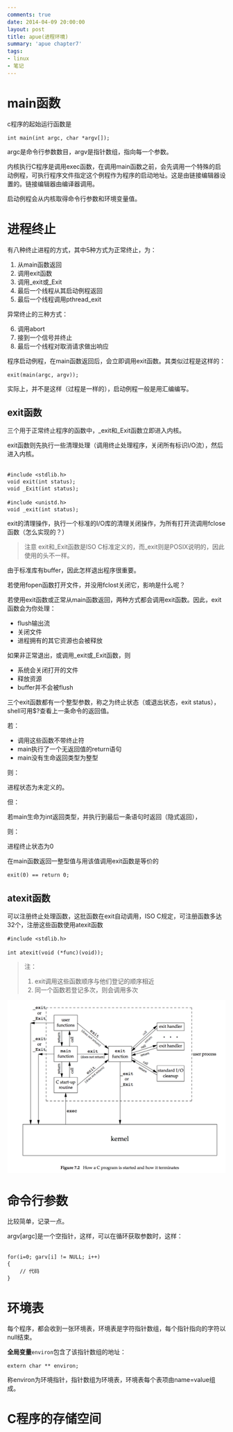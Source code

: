 ```yaml
---
comments: true
date: 2014-04-09 20:00:00
layout: post
title: apue(进程环境)
summary: 'apue chapter7'
tags:
- linux
- 笔记
---
```


[exit-func]: /assets/Figure7-1.png "time-function"

# main函数

c程序的起始运行函数是

```
int main(int argc, char *argv[]);

```

argc是命令行参数数目，argv是指针数组，指向每一个参数。

内核执行C程序是调用exec函数，在调用main函数之前，会先调用一个特殊的启动例程，可执行程序文件指定这个例程作为程序的启动地址。这是由链接编辑器设置的。链接编辑器由编译器调用。

启动例程会从内核取得命令行参数和环境变量值。

# 进程终止

有八种终止进程的方式，其中5种方式为正常终止，为：

1. 从main函数返回
2. 调用exit函数
3. 调用_exit或_Exit
4. 最后一个线程从其启动例程返回
5. 最后一个线程调用pthread_exit

异常终止的三种方式：

6. 调用abort
7. 接到一个信号并终止
8. 最后一个线程对取消请求做出响应

程序启动例程，在main函数返回后，会立即调用exit函数。其类似过程是这样的：

```
exit(main(argc, argv));
```

实际上，并不是这样（过程是一样的），启动例程一般是用汇编编写。

## exit函数

三个用于正常终止程序的函数中，_exit和_Exit函数立即进入内核。

exit函数则先执行一些清理处理（调用终止处理程序，关闭所有标识I/O流），然后进入内核。

```

#include <stdlib.h>
void exit(int status);
void _Exit(int status);

#include <unistd.h>
void _exit(int status);

```

exit的清理操作，执行一个标准的I/O库的清理关闭操作，为所有打开流调用fclose函数（怎么实现的？）

> 注意
> exit和_Exit函数是ISO C标准定义的，而_exit则是POSIX说明的，因此使用的头不一样。

由于标准库有buffer，因此怎样退出程序很重要。

若使用fopen函数打开文件，并没用fclost关闭它，影响是什么呢？

若使用exit函数或正常从main函数返回，两种方式都会调用exit函数。因此，exit函数会为你处理：

* flush输出流
* 关闭文件
* 进程拥有的其它资源也会被释放

如果非正常退出，或调用_exit或_Exit函数，则

* 系统会关闭打开的文件
* 释放资源
* buffer并不会被flush

三个exit函数都有一个整型参数，称之为终止状态（或退出状态，exit status），shell可用$?查看上一条命令的返回值。

若：

* 调用这些函数不带终止符
* main执行了一个无返回值的return语句
* main没有生命返回类型为整型

则：

进程状态为未定义的。

但：

若main生命为int返回类型，并执行到最后一条语句时返回（隐式返回），

则：

进程终止状态为0

在main函数返回一整型值与用该值调用exit函数是等价的

```
exit(0) == return 0;
```

## atexit函数

可以注册终止处理函数，这批函数在exit自动调用，ISO C规定，可注册函数多达32个，注册这些函数使用atexit函数

```
#include <stdlib.h>

int atexit(void (*func)(void));

```

> 注：
> 1. exit调用这些函数顺序与他们登记的顺序相近
> 2. 同一个函数若登记多次，则会调用多次

![alt text][exit-func]

# 命令行参数

比较简单，记录一点。

argv[argc]是一个空指针，这样，可以在循环获取参数时，这样：

```

for(i=0; garv[i] != NULL; i++)
{
	// 代码
}
```
# 环境表

每个程序，都会收到一张环境表，环境表是字符指针数组，每个指针指向的字符以null结束。

**全局变量**```environ```包含了该指针数组的地址：

```
extern char ** environ;

```

称environ为环境指针，指针数组为环境表，环境表每个表项由name=value组成。

# C程序的存储空间








